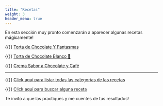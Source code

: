 ```yaml
---
title: "Recetas"
weight: 3
header_menu: true
---
```


En esta sección muy pronto comenzarán a aparecer algunas recetas mágicamente!

{{<icon class="fa fa-hand-o-right">}}&nbsp;[Torta de Chocolate Y Fantasmas](recipes/torta_chocolate_fantasmas)

{{<icon class="fa fa-hand-o-right">}}&nbsp;[Torta de Chocolate Blanco 🎉](recipes/torta_chocolate_blanco)

{{<icon class="fa fa-hand-o-right">}}&nbsp;[Crema Sabor a Chocolate y Café](recipes/crema_mocha)

__________________________________________
{{<icon class="fa fa-hand-o-right">}}&nbsp;[Click aquí para listar todas las categorías de las recetas](categories)

{{<icon class="fa fa-hand-o-right">}}&nbsp;[Click aquí para buscar alguna receta](search/)


Te invito a que las practiques y me cuentes de tus resultados!






